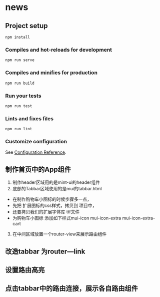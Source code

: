 # news

## Project setup
```
npm install
```

### Compiles and hot-reloads for development
```
npm run serve
```

### Compiles and minifies for production
```
npm run build
```

### Run your tests
```
npm run test
```

### Lints and fixes files
```
npm run lint
```

### Customize configuration
See [Configuration Reference](https://cli.vuejs.org/config/).
## 制作首页中的App组件
1. 制作header区域用的是mint-ui的header组件
2. 底部的Tabbar区域使用的是mui的tabbar.html 
  + 在制作购物车小图标的时候步骤多一点，
  + 先把 扩展图标的css样式，拷贝到 项目中，
  + 还要拷贝我们的扩展字体库 ttf文件
  + 为购物车小图标 添加如下样式mui-icon mui-icon-extra mui-icon-extra-cart
3. 在中间区域放置一个router-view来展示路由组件
## 改造tabbar 为router—link

## 设置路由高亮

## 点击tabbar中的路由连接，展示各自路由组件
